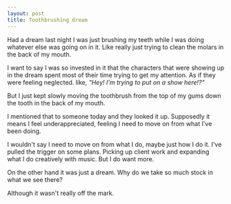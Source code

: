 ```yaml
---
layout: post
title: Toothbrushing dream
---
```

Had a dream last night I was just brushing my teeth while I was doing whatever else was going on in it. Like really just trying to clean the molars in the back of my mouth.

I want to say I was so invested in it that the characters that were showing up in the dream spent most of their time trying to get my attention. As if they were feeling neglected. like, _"Hey! I'm trying to put on a show here!?"_

But I just kept slowly moving the toothbrush from the top of my gums down the tooth in the back of my mouth.

I mentioned that to someone today and they looked it up. Supposedly it means I feel underappreciated, feeling I need to move on from what I've been doing. 

I wouldn't say I need to move on from what I do, maybe just how I do it. I've pulled the trigger on some plans. Picking up client work and expanding what I do creatively with music. But I do want more.

On the other hand it was just a dream. Why do we take so much stock in what we see there?

Although it wasn't really off the mark.